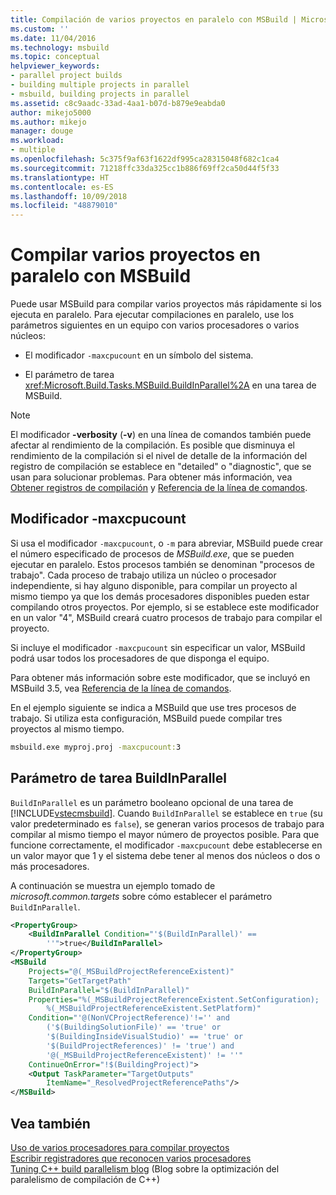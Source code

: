 ```yaml
---
title: Compilación de varios proyectos en paralelo con MSBuild | Microsoft Docs
ms.custom: ''
ms.date: 11/04/2016
ms.technology: msbuild
ms.topic: conceptual
helpviewer_keywords:
- parallel project builds
- building multiple projects in parallel
- msbuild, building projects in parallel
ms.assetid: c8c9aadc-33ad-4aa1-b07d-b879e9eabda0
author: mikejo5000
ms.author: mikejo
manager: douge
ms.workload:
- multiple
ms.openlocfilehash: 5c375f9af63f1622df995ca28315048f682c1ca4
ms.sourcegitcommit: 71218ffc33da325cc1b886f69ff2ca50d44f5f33
ms.translationtype: HT
ms.contentlocale: es-ES
ms.lasthandoff: 10/09/2018
ms.locfileid: "48879010"
---
```

# <a name="build-multiple-projects-in-parallel-with-msbuild"></a>Compilar varios proyectos en paralelo con MSBuild
Puede usar MSBuild para compilar varios proyectos más rápidamente si los ejecuta en paralelo. Para ejecutar compilaciones en paralelo, use los parámetros siguientes en un equipo con varios procesadores o varios núcleos:  
  
-   El modificador `-maxcpucount` en un símbolo del sistema.  
  
-   El parámetro de tarea <xref:Microsoft.Build.Tasks.MSBuild.BuildInParallel%2A> en una tarea de MSBuild.  
  
> [!NOTE]
>  El modificador **-verbosity** (**-v**) en una línea de comandos también puede afectar al rendimiento de la compilación. Es posible que disminuya el rendimiento de la compilación si el nivel de detalle de la información del registro de compilación se establece en "detailed" o "diagnostic", que se usan para solucionar problemas. Para obtener más información, vea [Obtener registros de compilación](../msbuild/obtaining-build-logs-with-msbuild.md) y [Referencia de la línea de comandos](../msbuild/msbuild-command-line-reference.md).  
  
## <a name="-maxcpucount-switch"></a>Modificador -maxcpucount  
 Si usa el modificador `-maxcpucount`, o `-m` para abreviar, MSBuild puede crear el número especificado de procesos de *MSBuild.exe*, que se pueden ejecutar en paralelo. Estos procesos también se denominan "procesos de trabajo". Cada proceso de trabajo utiliza un núcleo o procesador independiente, si hay alguno disponible, para compilar un proyecto al mismo tiempo ya que los demás procesadores disponibles pueden estar compilando otros proyectos. Por ejemplo, si se establece este modificador en un valor "4", MSBuild creará cuatro procesos de trabajo para compilar el proyecto.  
  
 Si incluye el modificador `-maxcpucount` sin especificar un valor, MSBuild podrá usar todos los procesadores de que disponga el equipo.  
  
 Para obtener más información sobre este modificador, que se incluyó en MSBuild 3.5, vea [Referencia de la línea de comandos](../msbuild/msbuild-command-line-reference.md).  
  
 En el ejemplo siguiente se indica a MSBuild que use tres procesos de trabajo. Si utiliza esta configuración, MSBuild puede compilar tres proyectos al mismo tiempo.  
  
```cmd  
msbuild.exe myproj.proj -maxcpucount:3   
```  

## <a name="buildinparallel-task-parameter"></a>Parámetro de tarea BuildInParallel  
 `BuildInParallel` es un parámetro booleano opcional de una tarea de [!INCLUDE[vstecmsbuild](../extensibility/internals/includes/vstecmsbuild_md.md)]. Cuando `BuildInParallel` se establece en `true` (su valor predeterminado es `false`), se generan varios procesos de trabajo para compilar al mismo tiempo el mayor número de proyectos posible. Para que funcione correctamente, el modificador `-maxcpucount` debe establecerse en un valor mayor que 1 y el sistema debe tener al menos dos núcleos o dos o más procesadores.  
  
 A continuación se muestra un ejemplo tomado de *microsoft.common.targets* sobre cómo establecer el parámetro `BuildInParallel`.  
  
```xml  
<PropertyGroup>  
    <BuildInParallel Condition="'$(BuildInParallel)' ==   
        ''">true</BuildInParallel>  
</PropertyGroup>  
<MSBuild  
    Projects="@(_MSBuildProjectReferenceExistent)"  
    Targets="GetTargetPath"  
    BuildInParallel="$(BuildInParallel)"  
    Properties="%(_MSBuildProjectReferenceExistent.SetConfiguration);   
        %(_MSBuildProjectReferenceExistent.SetPlatform)"  
    Condition="'@(NonVCProjectReference)'!='' and   
        ('$(BuildingSolutionFile)' == 'true' or   
        '$(BuildingInsideVisualStudio)' == 'true' or   
        '$(BuildProjectReferences)' != 'true') and     
        '@(_MSBuildProjectReferenceExistent)' != ''"  
    ContinueOnError="!$(BuildingProject)">  
    <Output TaskParameter="TargetOutputs"   
        ItemName="_ResolvedProjectReferencePaths"/>  
</MSBuild>  
```  
  
## <a name="see-also"></a>Vea también  
 [Uso de varios procesadores para compilar proyectos](../msbuild/using-multiple-processors-to-build-projects.md)   
 [Escribir registradores que reconocen varios procesadores](../msbuild/writing-multi-processor-aware-loggers.md)   
 [Tuning C++ build parallelism blog](http://go.microsoft.com/fwlink/?LinkId=251457) (Blog sobre la optimización del paralelismo de compilación de C++)
